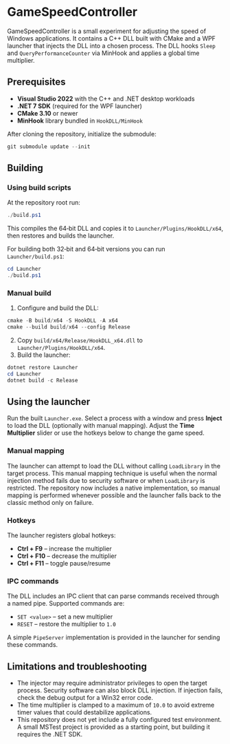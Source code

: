 # GameSpeedController

GameSpeedController is a small experiment for adjusting the speed of Windows applications. It contains a C++ DLL built with CMake and a WPF launcher that injects the DLL into a chosen process. The DLL hooks `Sleep` and `QueryPerformanceCounter` via MinHook and applies a global time multiplier.

## Prerequisites

- **Visual Studio 2022** with the C++ and .NET desktop workloads
- **.NET 7 SDK** (required for the WPF launcher)
- **CMake 3.10** or newer
- **MinHook** library bundled in `HookDLL/MinHook`

After cloning the repository, initialize the submodule:

```powershell
git submodule update --init
```

## Building

### Using build scripts

At the repository root run:

```powershell
./build.ps1
```

This compiles the 64‑bit DLL and copies it to `Launcher/Plugins/HookDLL/x64`, then restores and builds the launcher.

For building both 32‑bit and 64‑bit versions you can run `Launcher/build.ps1`:

```powershell
cd Launcher
./build.ps1
```

### Manual build

1. Configure and build the DLL:

```powershell
cmake -B build/x64 -S HookDLL -A x64
cmake --build build/x64 --config Release
```

2. Copy `build/x64/Release/HookDLL_x64.dll` to `Launcher/Plugins/HookDLL/x64`.
3. Build the launcher:

```powershell
dotnet restore Launcher
cd Launcher
dotnet build -c Release
```

## Using the launcher

Run the built `Launcher.exe`. Select a process with a window and press **Inject** to load the DLL (optionally with manual mapping). Adjust the **Time Multiplier** slider or use the hotkeys below to change the game speed.

### Manual mapping

The launcher can attempt to load the DLL without calling `LoadLibrary` in the
target process. This manual mapping technique is useful when the normal
injection method fails due to security software or when `LoadLibrary` is
restricted. The repository now includes a native implementation, so manual
mapping is performed whenever possible and the launcher falls back to the
classic method only on failure.

### Hotkeys

The launcher registers global hotkeys:

- **Ctrl + F9** – increase the multiplier
- **Ctrl + F10** – decrease the multiplier
- **Ctrl + F11** – toggle pause/resume

### IPC commands

The DLL includes an IPC client that can parse commands received through a named pipe. Supported commands are:

- `SET <value>` – set a new multiplier
- `RESET` – restore the multiplier to `1.0`

A simple `PipeServer` implementation is provided in the launcher for sending these commands.

## Limitations and troubleshooting

- The injector may require administrator privileges to open the target process.
  Security software can also block DLL injection. If injection fails, check the
  debug output for a Win32 error code.
- The time multiplier is clamped to a maximum of `10.0` to avoid extreme timer
  values that could destabilize applications.
- This repository does not yet include a fully configured test environment. A
  small MSTest project is provided as a starting point, but building it requires
  the .NET SDK.
